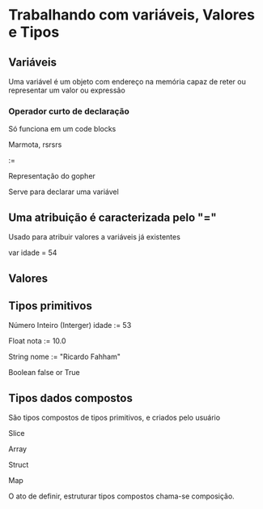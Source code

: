 # Trabalhando com variáveis, Valores e Tipos

## Variáveis

Uma variável é um objeto com endereço na memória capaz de reter ou representar um valor ou expressão

### Operador curto de declaração

Só funciona em um code blocks

Marmota, rsrsrs

:=

Representação do gopher

Serve para declarar uma variável


## Uma atribuição é caracterizada pelo "="

Usado para atribuir valores a variáveis já existentes

var idade = 54

## Valores


## Tipos primitivos

Número Inteiro (Interger)
    idade := 53

Float
    nota := 10.0

String
    nome := "Ricardo Fahham"

Boolean
    false or True

## Tipos dados compostos

São tipos compostos de tipos primitivos, e criados pelo usuário

Slice

Array

Struct

Map

O ato de definir, estruturar tipos compostos chama-se composição.

